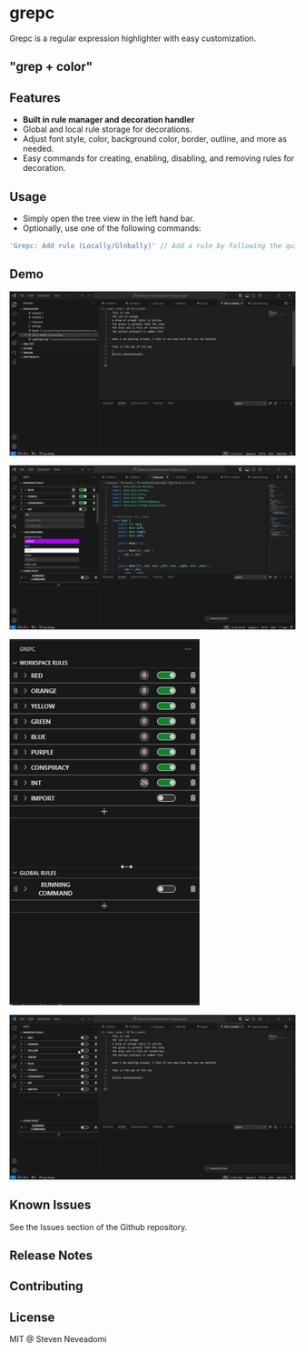 # grepc

Grepc is a regular expression highlighter with easy customization.

## **"grep + color"**

## Features

- **Built in rule manager and decoration handler**
- Global and local rule storage for decorations.
- Adjust font style, color, background color, border, outline, and more as needed.
- Easy commands for creating, enabling, disabling, and removing rules for decoration.

## Usage

- Simply open the tree view in the left hand bar.
- Optionally, use one of the following commands:

```js
'Grepc: Add rule (Locally/Globally)' // Add a rule by following the quick pick menus.
```

## Demo

![Example 1](media/Code_hRfd4iIgh6.gif)

![Example 2](media/Code_IlBi9doiz1.gif)

![Example 3](media/Code_PMvUMJj9x3.gif)

![Example 4](media/Code_PSyTYpsF5e.gif)

## Known Issues

See the Issues section of the Github repository.

## Release Notes

## Contributing

## License

MIT @ Steven Neveadomi
